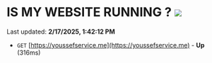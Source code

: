 # IS MY WEBSITE RUNNING ? [![](https://img.shields.io/static/v1?label=Sponsor&message=%E2%9D%A4&logo=GitHub&color=%23fe8e86)](https://github.com/sponsors/Youssef-Lehmam)

Last updated: **2/17/2025, 1:42:12 PM**

- `GET` [https://youssefservice.me](https://youssefservice.me) - **Up** (316ms)
